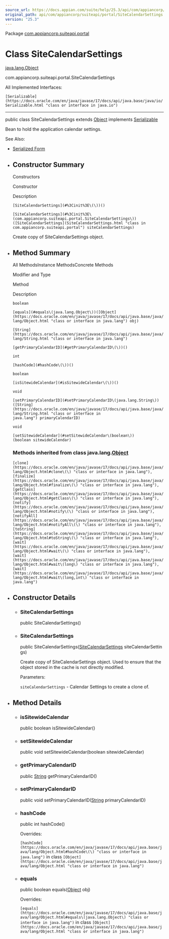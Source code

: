 ```yaml
---
source_url: https://docs.appian.com/suite/help/25.3/api/com/appiancorp/suiteapi/portal/SiteCalendarSettings.html
original_path: api/com/appiancorp/suiteapi/portal/SiteCalendarSettings.html
version: "25.3"
---
```


Package [com.appiancorp.suiteapi.portal](package-summary.html)

# Class SiteCalendarSettings

[java.lang.Object](https://docs.oracle.com/en/java/javase/17/docs/api/java.base/java/lang/Object.html "class or interface in java.lang")

com.appiancorp.suiteapi.portal.SiteCalendarSettings

All Implemented Interfaces:

`[Serializable](https://docs.oracle.com/en/java/javase/17/docs/api/java.base/java/io/Serializable.html "class or interface in java.io")`

* * *

public class SiteCalendarSettings extends [Object](https://docs.oracle.com/en/java/javase/17/docs/api/java.base/java/lang/Object.html "class or interface in java.lang") implements [Serializable](https://docs.oracle.com/en/java/javase/17/docs/api/java.base/java/io/Serializable.html "class or interface in java.io")

Bean to hold the application calendar settings.

See Also:

-   [Serialized Form](../../../../serialized-form.html#com.appiancorp.suiteapi.portal.SiteCalendarSettings)

-   ## Constructor Summary

    Constructors

    Constructor

    Description

    `[SiteCalendarSettings](#%3Cinit%3E\(\))()`

    `[SiteCalendarSettings](#%3Cinit%3E\(com.appiancorp.suiteapi.portal.SiteCalendarSettings\))([SiteCalendarSettings](SiteCalendarSettings.html "class in com.appiancorp.suiteapi.portal") siteCalendarSettings)`

    Create copy of SiteCalendarSettings object.

-   ## Method Summary

    All MethodsInstance MethodsConcrete Methods

    Modifier and Type

    Method

    Description

    `boolean`

    `[equals](#equals\(java.lang.Object\))([Object](https://docs.oracle.com/en/java/javase/17/docs/api/java.base/java/lang/Object.html "class or interface in java.lang") obj)`

    `[String](https://docs.oracle.com/en/java/javase/17/docs/api/java.base/java/lang/String.html "class or interface in java.lang")`

    `[getPrimaryCalendarID](#getPrimaryCalendarID\(\))()`

    `int`

    `[hashCode](#hashCode\(\))()`

    `boolean`

    `[isSitewideCalendar](#isSitewideCalendar\(\))()`

    `void`

    `[setPrimaryCalendarID](#setPrimaryCalendarID\(java.lang.String\))([String](https://docs.oracle.com/en/java/javase/17/docs/api/java.base/java/lang/String.html "class or interface in java.lang") primaryCalendarID)`

    `void`

    `[setSitewideCalendar](#setSitewideCalendar\(boolean\))(boolean sitewideCalendar)`

    ### Methods inherited from class java.lang.[Object](https://docs.oracle.com/en/java/javase/17/docs/api/java.base/java/lang/Object.html "class or interface in java.lang")

    `[clone](https://docs.oracle.com/en/java/javase/17/docs/api/java.base/java/lang/Object.html#clone\(\) "class or interface in java.lang"), [finalize](https://docs.oracle.com/en/java/javase/17/docs/api/java.base/java/lang/Object.html#finalize\(\) "class or interface in java.lang"), [getClass](https://docs.oracle.com/en/java/javase/17/docs/api/java.base/java/lang/Object.html#getClass\(\) "class or interface in java.lang"), [notify](https://docs.oracle.com/en/java/javase/17/docs/api/java.base/java/lang/Object.html#notify\(\) "class or interface in java.lang"), [notifyAll](https://docs.oracle.com/en/java/javase/17/docs/api/java.base/java/lang/Object.html#notifyAll\(\) "class or interface in java.lang"), [toString](https://docs.oracle.com/en/java/javase/17/docs/api/java.base/java/lang/Object.html#toString\(\) "class or interface in java.lang"), [wait](https://docs.oracle.com/en/java/javase/17/docs/api/java.base/java/lang/Object.html#wait\(\) "class or interface in java.lang"), [wait](https://docs.oracle.com/en/java/javase/17/docs/api/java.base/java/lang/Object.html#wait\(long\) "class or interface in java.lang"), [wait](https://docs.oracle.com/en/java/javase/17/docs/api/java.base/java/lang/Object.html#wait\(long,int\) "class or interface in java.lang")`

-   ## Constructor Details

    -   ### SiteCalendarSettings

        public SiteCalendarSettings()

    -   ### SiteCalendarSettings

        public SiteCalendarSettings([SiteCalendarSettings](SiteCalendarSettings.html "class in com.appiancorp.suiteapi.portal") siteCalendarSettings)

        Create copy of SiteCalendarSettings object. Used to ensure that the object stored in the cache is not directly modified.

        Parameters:

        `siteCalendarSettings` - Calendar Settings to create a clone of.

-   ## Method Details

    -   ### isSitewideCalendar

        public boolean isSitewideCalendar()

    -   ### setSitewideCalendar

        public void setSitewideCalendar(boolean sitewideCalendar)

    -   ### getPrimaryCalendarID

        public [String](https://docs.oracle.com/en/java/javase/17/docs/api/java.base/java/lang/String.html "class or interface in java.lang") getPrimaryCalendarID()

    -   ### setPrimaryCalendarID

        public void setPrimaryCalendarID([String](https://docs.oracle.com/en/java/javase/17/docs/api/java.base/java/lang/String.html "class or interface in java.lang") primaryCalendarID)

    -   ### hashCode

        public int hashCode()

        Overrides:

        `[hashCode](https://docs.oracle.com/en/java/javase/17/docs/api/java.base/java/lang/Object.html#hashCode\(\) "class or interface in java.lang")` in class `[Object](https://docs.oracle.com/en/java/javase/17/docs/api/java.base/java/lang/Object.html "class or interface in java.lang")`

    -   ### equals

        public boolean equals([Object](https://docs.oracle.com/en/java/javase/17/docs/api/java.base/java/lang/Object.html "class or interface in java.lang") obj)

        Overrides:

        `[equals](https://docs.oracle.com/en/java/javase/17/docs/api/java.base/java/lang/Object.html#equals\(java.lang.Object\) "class or interface in java.lang")` in class `[Object](https://docs.oracle.com/en/java/javase/17/docs/api/java.base/java/lang/Object.html "class or interface in java.lang")`